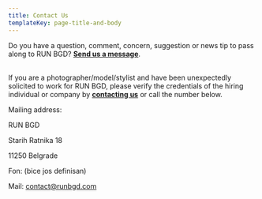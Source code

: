 ```yaml
---
title: Contact Us
templateKey: page-title-and-body
---
```

Do you have a question, comment, concern, suggestion or news tip to pass along to RUN BGD? **[Send us a message](contact@runbgd.com)**. 

\
If you are a photographer/model/stylist and have been unexpectedly solicited to work for RUN BGD, please verify the credentials of the hiring individual or company by **[contacting us](contact@runbgd.com)** or call the number below.



Mailing address:

RUN BGD

Starih Ratnika 18

11250 Belgrade

Fon: (bice jos definisan)

Mail: [contact@runbgd.com](contact@runbgd.com)